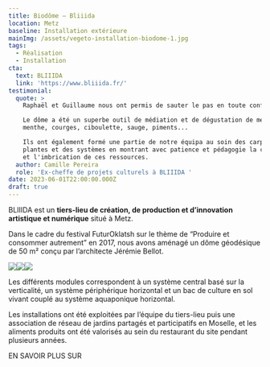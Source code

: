 ```yaml
---
title: Biodôme – Bliiida
location: Metz
baseline: Installation extérieure
mainImg: /assets/vegeto-installation-biodome-1.jpg
tags:
  - Réalisation
  - Installation
cta:
  text: BLIIIDA
  link: 'https://www.bliiida.fr/'
testimonial:
  quote: >
    Raphaël et Guillaume nous ont permis de sauter le pas en toute confiance !

    Le dôme a été un superbe outil de médiation et de dégustation de melons,
    menthe, courges, ciboulette, sauge, piments...  

    Ils ont également formé une partie de notre équipa au soin des carpes, des
    plantes et des systèmes en montrant avec patience et pédagogie la cohérence
    et l'imbrication de ces ressources.
  author: Camille Pereira
  role: 'Ex-cheffe de projets culturels à BLIIIDA '
date: 2023-06-01T22:00:00.000Z
draft: true
---
```


BLIIIDA est un **tiers-lieu de création, de production et d’innovation artistique et numérique** situé à Metz.

Dans le cadre du festival FuturOklatsh sur le thème de “Produire et consommer autrement” en 2017, nous avons aménagé un dôme géodésique de 50 m² conçu par l’architecte Jérémie Bellot.

![](/assets/vegeto-installation-biodome-2.jpg)![](/assets/vegeto-installation-biodome-5.jpg)![](/assets/vegeto-installation-biodome-3.jpg)

Les différents modules correspondent à un système central basé sur la verticalité, un système périphérique horizontal et un bac de culture en sol vivant couplé au système aquaponique horizontal.

Les installations ont été exploitées par l’équipe du tiers-lieu puis une association de réseau de jardins partagés et participatifs en Moselle, et les aliments produits ont été valorisés au sein du restaurant du site pendant plusieurs années.

EN SAVOIR PLUS SUR
